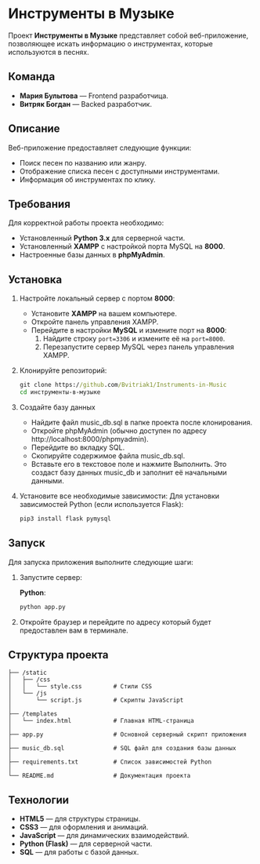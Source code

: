 # Инструменты в Музыке

Проект **Инструменты в Музыке** представляет собой веб-приложение, позволяющее искать информацию о инструментах, которые используются в песнях.

## Команда

- **Мария Булытова** — Frontend разработчица.
- **Витряк Богдан** — Backed разработчик.

## Описание

Веб-приложение предоставляет следующие функции:
- Поиск песен по названию или жанру.
- Отображение списка песен с доступными инструментами.
- Информация об инструментах по клику.

## Требования

Для корректной работы проекта необходимо:
- Установленный **Python 3.x** для серверной части.
- Установленный **XAMPP** с настройкой порта MySQL на **8000**.
- Настроенные базы данных в **phpMyAdmin**. 

## Установка

1. Настройте локальный сервер с портом **8000**:
   - Установите **XAMPP** на вашем компьютере.
   - Откройте панель управления XAMPP.
   - Перейдите в настройки **MySQL** и измените порт на **8000**:
     1. Найдите строку `port=3306` и измените её на `port=8000`.
     2. Перезапустите сервер MySQL через панель управления XAMPP.

2. Клонируйте репозиторий:
    ```cmd
    git clone https://github.com/Bvitriak1/Instruments-in-Music
    cd инструменты-в-музыке
    ```
3. Создайте базу данных
	- Найдите файл music_db.sql в папке проекта после клонирования.
	- Откройте phpMyAdmin (обычно доступен по адресу http://localhost:8000/phpmyadmin).
	- Перейдите во вкладку SQL.
	- Скопируйте содержимое файла music_db.sql.
	- Вставьте его в текстовое поле и нажмите Выполнить.
Это создаст базу данных music_db и заполнит её начальными данными.

4. Установите все необходимые зависимости:
    Для установки зависимостей Python (если используется Flask):
    ```cmd
    pip3 install flask pymysql
    ```
## Запуск

Для запуска приложения выполните следующие шаги:

1. Запустите сервер:

    **Python**:
    ```cmd
    python app.py
    ```

2. Откройте браузер и перейдите по адресу который будет предоставлен вам в терминале.

## Структура проекта

```
├── /static
│   ├── /css
│   │   └── style.css         # Стили CSS
│   └── /js
│       └── script.js         # Скрипты JavaScript
│
├── /templates
│   └── index.html            # Главная HTML-страница
│
├── app.py                    # Основной серверный скрипт приложения
│
├── music_db.sql              # SQL файл для создания базы данных
│
├── requirements.txt          # Список зависимостей Python
│
└── README.md                 # Документация проекта
```
## Технологии

- **HTML5** — для структуры страницы.
- **CSS3** — для оформления и анимаций.
- **JavaScript** — для динамических взаимодействий.
- **Python (Flask)** — для серверной части.
- **SQL** — для работы с базой данных.